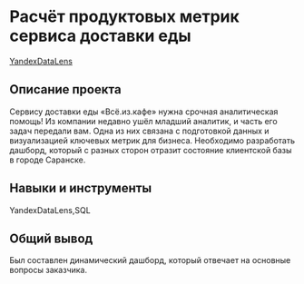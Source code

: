 # Расчёт продуктовых метрик сервиса доставки еды
[YandexDataLens](https://datalens.yandex/njllypodleg69)
## Описание проекта
Сервису доставки еды «Всё.из.кафе» нужна срочная аналитическая помощь! Из компании недавно ушёл младший аналитик, и часть его задач передали вам. Одна из них связана с подготовкой данных и визуализацией ключевых метрик для бизнеса. Необходимо разработать дашборд, который с разных сторон отразит состояние клиентской базы в городе Саранске.
## Навыки и инструменты
YandexDataLens,SQL
## Общий вывод
Был составлен динамический дашборд, который отвечает на основные вопросы заказчика.
